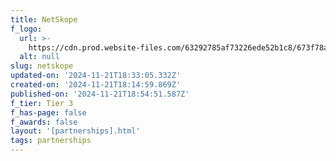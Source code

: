```yaml
---
title: NetSkope
f_logo:
  url: >-
    https://cdn.prod.website-files.com/63292785af73226ede52b1c8/673f78a39edd895d499b74b5_NetSkope%25201.svg
  alt: null
slug: netskope
updated-on: '2024-11-21T18:33:05.332Z'
created-on: '2024-11-21T18:14:59.869Z'
published-on: '2024-11-21T18:54:51.587Z'
f_tier: Tier 3
f_has-page: false
f_awards: false
layout: '[partnerships].html'
tags: partnerships
---
```



